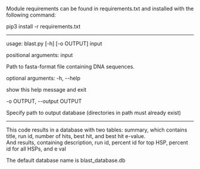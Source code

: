 Module requirements can be found in requirements.txt and installed with the following command:

pip3 install -r requirements.txt

_____________________________________
usage: blast.py [-h] [-o OUTPUT] input

positional arguments:
  input                 
  
  Path to fasta-format file containing DNA sequences.

optional arguments:
  -h, --help            
  
show this help message and exit
  
  -o OUTPUT, --output OUTPUT
  
Specify path to output database (directories in path must already exist)

_________________________________________
This code results in a database with two tables:
summary, which contains title, run id, number of hits, best hit, and best hit e-value.  
And results, containing description, run id, percent id for top HSP, percent id for all HSPs, and e val

The default database name is blast_database.db
